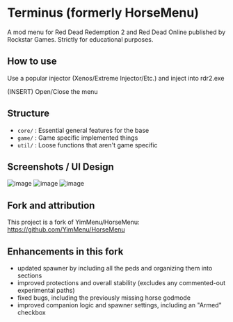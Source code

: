 # Terminus (formerly HorseMenu)

A mod menu for Red Dead Redemption 2 and Red Dead Online published by Rockstar Games. Strictly for educational purposes.

## How to use
Use a popular injector (Xenos/Extreme Injector/Etc.) and inject into rdr2.exe

(INSERT) Open/Close the menu

## Structure

- `core/` : Essential general features for the base
- `game/` : Game specific implemented things
- `util/` : Loose functions that aren't game specific

## Screenshots / UI Design

![image](https://github.com/user-attachments/assets/0b69a960-9e0e-4bf7-8b52-6cc10e012d8f)
![image](https://github.com/user-attachments/assets/9ab5cf27-06d6-4e38-9203-0c6ccd79139e)
![image](https://github.com/user-attachments/assets/b9a1a45a-a400-4daf-99dd-55fe980f31d2)

## Fork and attribution

This project is a fork of YimMenu/HorseMenu: https://github.com/YimMenu/HorseMenu

## Enhancements in this fork

- updated spawner by including all the peds and organizing them into sections
- improved protections and overall stability (excludes any commented-out experimental paths)
- fixed bugs, including the previously missing horse godmode
- improved companion logic and spawner settings, including an "Armed" checkbox
